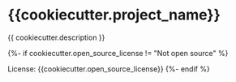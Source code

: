 # {{cookiecutter.project_name}}

{{ cookiecutter.description }}

{%- if cookiecutter.open_source_license != "Not open source" %}

License: {{cookiecutter.open_source_license}}
{%- endif %}

